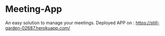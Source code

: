 # Meeting-App
An easy solution to manage your meetings.
Deployed APP on : https://still-garden-02687.herokuapp.com/

